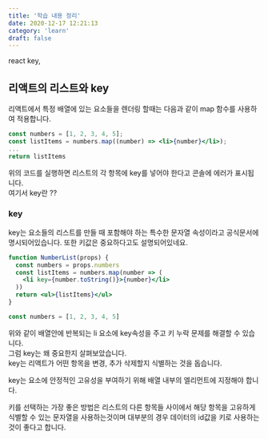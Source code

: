 ```yaml
---
title: '학습 내용 정리'
date: 2020-12-17 12:21:13
category: 'learn'
draft: false
---
```


react key,

## 리액트의 리스트와 key

리액트에서 특정 배열에 있는 요소들을 렌더링 할때는 다음과 같이 map 함수를 사용하여 적용합니다.

```jsx
const numbers = [1, 2, 3, 4, 5];
const listItems = numbers.map((number) => <li>{number}</li>);
...
return listItems
```

위의 코드를 실행하면 리스트의 각 항목에 key를 넣어야 한다고 콘솔에 에러가 표시됩니다.  
여기서 key란 ??

### key

key는 요소들의 리스트를 만들 때 포함해야 하는 특수한 문자열 속성이라고 공식문서에 명시되어있습니다. 또한
키값은 중요하다고도 설명되어있네요.

```jsx
function NumberList(props) {
  const numbers = props.numbers
  const listItems = numbers.map(number => (
    <li key={number.toString()}>{number}</li>
  ))
  return <ul>{listItems}</ul>
}

const numbers = [1, 2, 3, 4, 5]
```

위와 같이 배열안에 반복되는 li 요소에 key속성을 주고 키 누락 문제를 해결할 수 있습니다.  
그럼 key는 왜 중요한지 살펴보았습니다.  
key는 리액트가 어떤 항목을 변경, 추가 삭제할지 식별하는 것을 돕습니다.

key는 요소에 안정적인 고유성을 부여하기 위해 배열 내부의 엘리먼트에 지정해야 합니다.

키를 선택하는 가장 좋은 방법은 리스트의 다른 항목들 사이에서 해당 항목을 고유하게 식별할 수 있는 문자열을 사용하는것이며 대부분의 경우 데이터의 id값을 키로 사용하는것이 좋다고 합니다.
